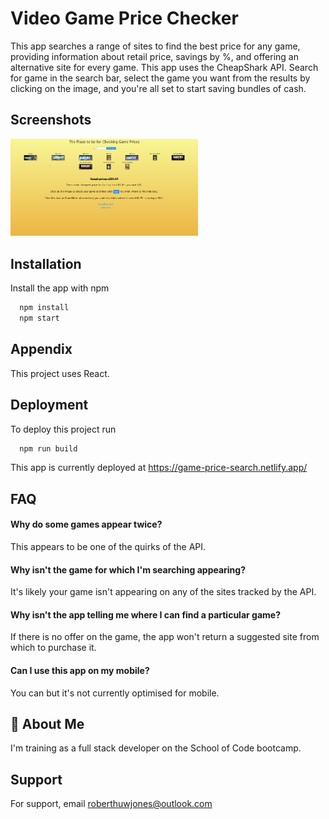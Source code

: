 # Video Game Price Checker

This app searches a range of sites to find the best price for any game, providing information about retail price, savings by %, and offering an alternative site for every game. This app uses the CheapShark API. Search for game in the search bar, select the game you want from the results by clicking on the image, and you're all set to start saving bundles of cash.

## Screenshots

<img src="./game.png" alt="example" width="300px" height="auto"  />

## Installation

Install the app with npm

```bash
  npm install
  npm start
```

## Appendix

This project uses React.

## Deployment

To deploy this project run

```bash
  npm run build
```

This app is currently deployed at https://game-price-search.netlify.app/

## FAQ

#### Why do some games appear twice?

This appears to be one of the quirks of the API.

#### Why isn't the game for which I'm searching appearing?

It's likely your game isn't appearing on any of the sites tracked by the API.

#### Why isn't the app telling me where I can find a particular game?

If there is no offer on the game, the app won't return a suggested site from which to purchase it.

#### Can I use this app on my mobile?

You can but it's not currently optimised for mobile.

## 🚀 About Me

I'm training as a full stack developer on the School of Code bootcamp.

## Support

For support, email roberthuwjones@outlook.com
